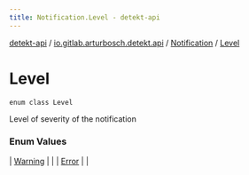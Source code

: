 ```yaml
---
title: Notification.Level - detekt-api
---
```


[detekt-api](../../../index.html) / [io.gitlab.arturbosch.detekt.api](../../index.html) / [Notification](../index.html) / [Level](./index.html)

# Level

`enum class Level`

Level of severity of the notification

### Enum Values

| [Warning](-warning.html) |  |
| [Error](-error.html) |  |

